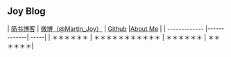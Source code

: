 
## Joy Blog

| [简书博客](http://www.jianshu.com/users/9c51a213b02e/latest_articles)        | [微博（@Martin_Joy）](http://weibo.com/5419850564/profile?rightmod=1&wvr=6&mod=personinfo&is_all=1)            | [Github](https://github.com/Wl201314)  |[About Me]() |
| ------------- |-------------| -----|
| ＊＊＊＊＊＊ | ＊＊＊＊＊＊＊＊＊＊＊ | ＊＊＊＊＊＊ | ＊＊＊＊＊＊|
